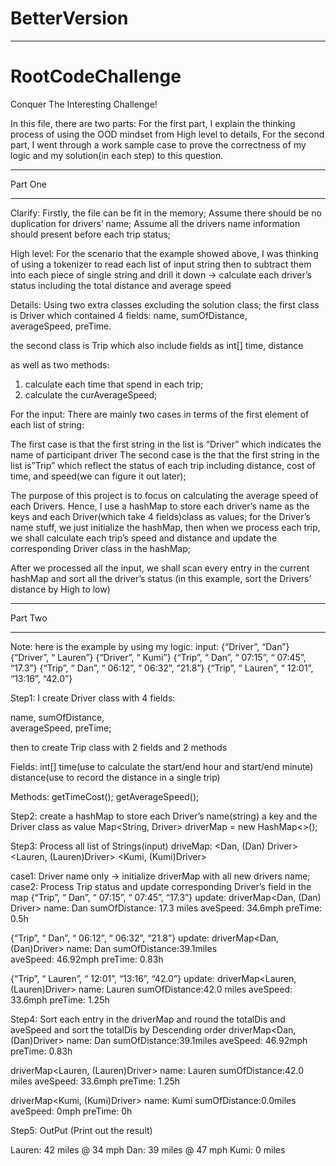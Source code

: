# BetterVersion
------------------------------------
# RootCodeChallenge
Conquer The Interesting Challenge!

In this file, there are two parts:
For the first part, I explain the thinking process of using the OOD mindset from High level to details,
For the second part, I went through a work sample case to prove the correctness of my logic and my solution(in each step) to this question.

************************************
Part One
************************************

Clarify:
Firstly, the file can be fit in the memory;
Assume there should be no duplication for drivers’ name;
Assume all the drivers name information should present before each trip status;

High level:
For the scenario that the example showed above, I was thinking of using a tokenizer to read each list of 
input string then to subtract them into each piece of single string and drill it down -> calculate each driver’s status 
including the total distance and average speed

Details:
Using two extra classes excluding the solution class;
the first class is Driver which contained 4 fields: 
name, 
sumOfDistance,  
averageSpeed, 
preTime.

the second class is Trip which also include fields as 
int[] time, 
distance

as well as two methods:
1. calculate each time that spend in each trip;
2. calculate the curAverageSpeed;

For the input:
There are mainly two cases in terms of the first element of each list of string:

The first case is that the first string in the list is “Driver” which indicates the name of participant driver
The second case is the that the first string in the list is”Trip” which reflect the status of each trip including distance, cost of time, and speed(we can figure it out later);

The purpose of this project is to focus on calculating the average speed of each Drivers.
Hence, I use a hashMap to store each driver’s name as the keys and each Driver(which take 4 fields)class as values;
for the Driver’s name stuff, we just initialize the hashMap,
then when we process each trip, we shall calculate each trip’s speed and distance and update the corresponding Driver class in the hashMap;

After we processed all the input, we shall scan every entry in the current hashMap and sort all the driver’s status (in this example, sort the Drivers’ distance by High to low)

************************************
Part Two
************************************
Note: here is the example by using my logic:
input:
{“Driver”, “Dan”}
{“Driver”, “ Lauren”}
{“Driver”, “ Kumi”}
{“Trip”, “ Dan”, “ 07:15”, “ 07:45”, “17.3”}
{“Trip”, “ Dan”, “ 06:12”, “ 06:32”, “21.8”}
{“Trip”, “ Lauren”, “ 12:01”, “13:16”, “42.0”}

Step1: 
I create Driver class with 4 fields:

name, 
sumOfDistance,  
averageSpeed, 
preTime;

then to create Trip class with 2 fields and 2 methods

Fields:
int[] time(use to calculate the start/end hour and start/end minute)
distance(use to record the distance in a single trip)

Methods:
getTimeCost();
getAverageSpeed();

Step2:
create a hashMap to store each Driver’s name(string) a key and the Driver class as value
Map<String, Driver> driverMap = new HashMap<>();

Step3:
Process all list of Strings(input)
driveMap: <Dan, (Dan) Driver>
          <Lauren, (Lauren)Driver>
	  <Kumi, (Kumi)Driver>

case1: Driver name only -> initialize driverMap with all new drivers name;
case2: Process Trip status and update corresponding Driver’s field in the map
{“Trip”, “ Dan”, “ 07:15”, “ 07:45”, “17.3”}
update: driverMap<Dan, (Dan) Driver>
		      name: Dan
		      sumOfDistance: 17.3 miles
		      aveSpeed: 34.6mph
		      preTime: 0.5h
                      
{“Trip”, “ Dan”, “ 06:12”, “ 06:32”, “21.8”}
update: driverMap<Dan, (Dan)Driver>
                      name: Dan
                      sumOfDistance:39.1miles	
                      aveSpeed: 46.92mph
                      preTime: 0.83h

{“Trip”, “ Lauren”, “ 12:01”, “13:16”, “42.0”}
update: driverMap<Lauren, (Lauren)Driver>
                       name: Lauren
                       sumOfDistance:42.0 miles	
                       aveSpeed: 33.6mph
                       preTime: 1.25h

Step4:
Sort each entry in the driverMap and round the totalDis and aveSpeed and sort the totalDis by Descending order
driverMap<Dan, (Dan)Driver>
                name: Dan
                sumOfDistance:39.1miles	
                aveSpeed: 46.92mph
                preTime: 0.83h

driverMap<Lauren, (Lauren)Driver>
                   name: Lauren
                   sumOfDistance:42.0 miles	
                   aveSpeed: 33.6mph
                   preTime: 1.25h

driverMap<Kumi, (Kumi)Driver>
                 name: Kumi
                 sumOfDistance:0.0miles	
                 aveSpeed: 0mph
                 preTime: 0h

Step5:
OutPut (Print out the result)

Lauren: 42 miles @ 34 mph
Dan: 39 miles @ 47 mph
Kumi: 0 miles
